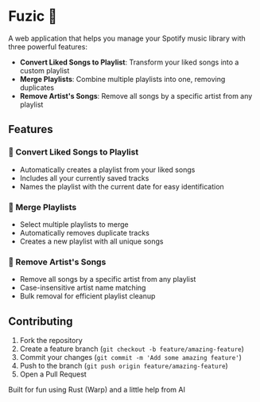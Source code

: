 # Fuzic 🎵

A web application that helps you manage your Spotify music library with three powerful features:

- **Convert Liked Songs to Playlist**: Transform your liked songs into a custom playlist
- **Merge Playlists**: Combine multiple playlists into one, removing duplicates
- **Remove Artist's Songs**: Remove all songs by a specific artist from any playlist

## Features

### 🎯 Convert Liked Songs to Playlist
- Automatically creates a playlist from your liked songs
- Includes all your currently saved tracks
- Names the playlist with the current date for easy identification

### 🔄 Merge Playlists
- Select multiple playlists to merge
- Automatically removes duplicate tracks
- Creates a new playlist with all unique songs

### 🚫 Remove Artist's Songs
- Remove all songs by a specific artist from any playlist
- Case-insensitive artist name matching
- Bulk removal for efficient playlist cleanup

## Contributing

1. Fork the repository
2. Create a feature branch (`git checkout -b feature/amazing-feature`)
3. Commit your changes (`git commit -m 'Add some amazing feature'`)
4. Push to the branch (`git push origin feature/amazing-feature`)
5. Open a Pull Request

Built for fun using Rust (Warp) and a little help from AI
